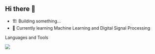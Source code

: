 ## Hi there 👋
- 🏗️ Building something...
- 🌱 Currently learning Machine Learning and Digital Signal Processing

Languages and Tools

[![](https://skillicons.dev/icons?i=py,html,css,js,nextjs,mongodb,tensorflow,astro,c,sqlite,r,wordpress,figma,vercel)](https://skillicons.dev)

<!--
**Rex-Hirst/Rex-Hirst** is a ✨ _special_ ✨ repository because its `README.md` (this file) appears on your GitHub profile.

Here are some ideas to get you started:

- 🔭 I’m currently working on ...
- 🌱 I’m currently learning ...
- 👯 I’m looking to collaborate on ...
- 🤔 I’m looking for help with ...
- 💬 Ask me about ...
- 📫 How to reach me: ...
- 😄 Pronouns: ...
- ⚡ Fun fact: ...
-->
